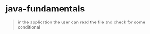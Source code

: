 # java-fundamentals

>  in the application the user can read the file and check for some conditional 
> 

> 